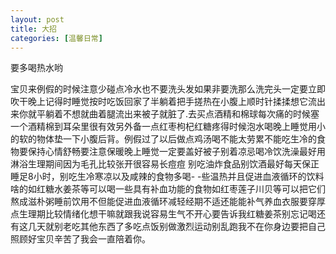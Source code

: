 ```yaml
---
layout: post
title: 大招
categories: [温馨日常]
---
```


要多喝热水哟

宝贝来例假的时候注意少碰点冷水也不要洗头发如果非要洗那么洗完头一定要立即吹干晚上记得时睡觉按时吃饭回家了半躺着把手搓热在小腹上顺时针揉揉想它流出来你就平躺着不想就曲着腿流出来被子就脏了.去买点酒精和棉球每次痛的时候塞一个酒精棉到耳朵里很有效另外备一点红枣枸杞红糖疼得时候泡水喝晚上睡觉用小的软的物体垫一下小腹后背。例假过了以后做点鸡汤喝不能太劳累不能吃生冷的食物要保持心情舒畅要注意保暖晚上睡觉一定要盖好被子别着凉忌喝冷饮洗澡最好用淋浴生理期间因为毛孔比较张开很容易长痘痘 别吃油炸食品别饮酒最好每天保正睡足8小时，别吃生冷寒凉以及咸辣的食物多喝- -些温热并且促进血液循环的饮料啥的如红糖水姜茶等可以喝一些具有补血功能的食物如红枣莲子川贝等可以把它们熬成滋朴粥睡前饮用不但能促进血液循环减轻经期不适还能能补气养血衣服要穿厚点生理期比较情绪化想干嘛就跟我说容易生气不开心要告诉我红糖姜茶别忘记喝还有这几天就别老吃其他东西了多吃点饭别做激烈运动别乱跑我不在你身边要把自己照顾好宝贝辛苦了我会一直陪着你️。
